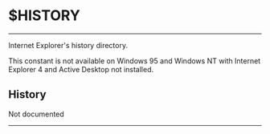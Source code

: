 # $HISTORY

---

Internet Explorer's history directory.

This constant is not available on Windows 95 and Windows NT with Internet Explorer 4 and Active Desktop not installed.

## History

Not documented

---